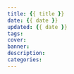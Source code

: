 ```yaml
---
title: {{ title }}
date: {{ date }}
updated: {{ date }}
tags:
cover: 
banner: 
description: 
categories: 
---
```

